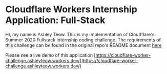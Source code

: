 # Cloudflare Workers Internship Application: Full-Stack

Hi, my name is Ashley Teow. This is my implementation of Cloudflare's Summer 2020 Fullstack internship
coding challenge. The requirements of this challenge can be found in the
original repo's README document [here](https://github.com/cloudflare-internship-2020/internship-application-fullstack)

Please see a live demo of this application [https://cloudflare-worker-challenge.ashleyteow.workers.dev/](https://cloudflare-worker-challenge.ashleyteow.workers.dev/)
